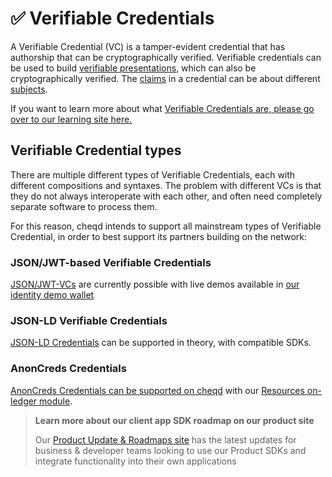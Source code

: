 # ✅ Verifiable Credentials

A Verifiable Credential (VC) is a tamper-evident credential that has authorship that can be cryptographically verified. Verifiable credentials can be used to build [verifiable presentations](https://www.w3.org/TR/vc-data-model/#dfn-verifiable-presentations), which can also be cryptographically verified. The [claims](https://www.w3.org/TR/vc-data-model/#dfn-claims) in a credential can be about different [subjects](https://www.w3.org/TR/vc-data-model/#dfn-subjects).

If you want to learn more about what [Verifiable Credentials are, please go over to our learning site here.](https://learn.cheqd.io/overview/introduction-to-decentralised-identity/what-is-a-verifiable-credential-vc)

## Verifiable Credential types

There are multiple different types of Verifiable Credentials, each with different compositions and syntaxes. The problem with different VCs is that they do not always interoperate with each other, and often need completely separate software to process them.

For this reason, cheqd intends to support all mainstream types of Verifiable Credential, in order to best support its partners building on the network:

### JSON/JWT-based Verifiable Credentials

[JSON/JWT-VCs](json-jwt-credentials.md) are currently possible with live demos available in [our identity demo wallet](wallet.md)

### JSON-LD Verifiable Credentials

[JSON-LD Credentials](json-ld-credentials.md) can be supported in theory, with compatible SDKs.

### AnonCreds Credentials

[AnonCreds Credentials can be supported on cheqd](anoncreds/) with our [Resources on-ledger module](../resources/).

> **Learn more about our client app SDK roadmap on our product site**
>
> Our [Product Update & Roadmaps site](https://product.cheqd.io) has the latest updates for business & developer teams looking to use our Product SDKs and integrate functionality into their own applications
